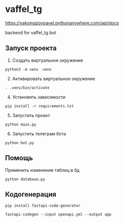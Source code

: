 # vaffel_tg

https://yakomazovpavel.pythonanywhere.com/api/docs

backend for vaffel_tg bot

## Запуск проекта

1. Создать виртуальное окружение

```
python3 -m venv .venv
```

2. Активировать виртуальное окружение

```
. .venv/bin/activate
```

4. Установить зависимости

```
pip install -r requirements.txt
```

5. Запустить проект

```
python main.py
```

6. Запустить телеграм бота

```
python bot.py
```

## Помощь

Применить изменение таблиц в бд

```
python database.py
```

## Кодогенерация

```
pip install fastapi-code-generator
```

```
fastapi-codegen --input openapi.yml --output app
```
